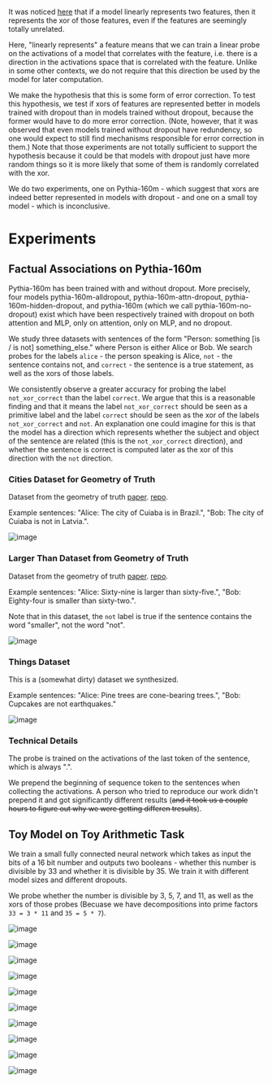 It was noticed [here](https://www.lesswrong.com/posts/hjJXCn9GsskysDceS/what-s-up-with-llms-representing-xors-of-arbitrary-features) that if a model linearly represents two features, then it represents the xor of those features, even if the features are seemingly totally unrelated.

Here, "linearly represents" a feature means that we can train a linear probe on the activations of a model that correlates with the feature, i.e. there is a direction in the activations space that is correlated with the feature.
Unlike in some other contexts, we do not require that this direction be used by the model for later computation.

We make the hypothesis that this is some form of error correction.
To test this hypothesis, we test if xors of features are represented better in models trained with dropout than in models trained without dropout, because the former would have to do more error correction.
(Note, however, that it was observed that even models trained without dropout have redundency, so one would expect to still find mechanisms responsible for error correction in them.)
Note that those experiments are not totally sufficient to support the hypothesis because it could be that models with dropout just have more random things so it is more likely that some of them is randomly correlated with the xor.

We do two experiments, one on Pythia-160m - which suggest that xors are indeed better represented in models with dropout - and one on a small toy model - which is inconclusive.

# Experiments

## Factual Associations on Pythia-160m

Pythia-160m has been trained with and without dropout.
More precisely, four models pythia-160m-alldropout, pythia-160m-attn-dropout, pythia-160m-hidden-dropout, and pythia-160m (which we call pythia-160m-no-dropout) exist which have been respectively trained with dropout on both attention and MLP, only on attention, only on MLP, and no dropout.

We study three datasets with sentences of the form "Person: something [is / is not] something_else." where Person is either Alice or Bob.
We search probes for the labels `alice` - the person speaking is Alice, `not` - the sentence contains not, and `correct` - the sentence is a true statement, as well as the xors of those labels.

We consistently observe a greater accuracy for probing the label `not_xor_correct` than the label `correct`.
We argue that this is a reasonable finding and that it means the label `not_xor_correct` should be seen as a primitive label and the label `correct` should be seen as the xor of the labels `not_xor_correct` and `not`.
An explanation one could imagine for this is that the model has a direction which represents whether the subject and object of the sentence are related (this is the `not_xor_correct` direction), and whether the sentence is correct is computed later as the xor of this direction with the `not` direction.

### Cities Dataset for Geometry of Truth

Dataset from the geometry of truth [paper](https://arxiv.org/abs/2310.06824). [repo](https://github.com/saprmarks/geometry-of-truth).

Example sentences: "Alice: The city of Cuiaba is in Brazil.", "Bob: The city of Cuiaba is not in Latvia.".

![image](plot_cities.png)

### Larger Than Dataset from Geometry of Truth

Dataset from the geometry of truth [paper](https://arxiv.org/abs/2310.06824). [repo](https://github.com/saprmarks/geometry-of-truth).

Example sentences: "Alice: Sixty-nine is larger than sixty-five.", "Bob: Eighty-four is smaller than sixty-two.".

Note that in this dataset, the `not` label is true if the sentence contains the word "smaller", not the word "not".

![image](plot_larger_than.png)

### Things Dataset

This is a (somewhat dirty) dataset we synthesized.

Example sentences: "Alice: Pine trees are cone-bearing trees.", "Bob: Cupcakes are not earthquakes."

![image](plot_things.png)

### Technical Details

The probe is trained on the activations of the last token of the sentence, which is always ".".

We prepend the beginning of sequence token to the sentences when collecting the activations.
A person who tried to reproduce our work didn't prepend it and got significantly different results (~~and it took us a couple hours to figure out why we were getting differen tresults~~).

## Toy Model on Toy Arithmetic Task

We train a small fully connected neural network which takes as input the bits of a 16 bit number and outputs two booleans - whether this number is divisible by 33 and whether it is divisible by 35.
We train it with different model sizes and different dropouts.

We probe whether the number is divisible by 3, 5, 7, and 11, as well as the xors of those probes (Becuase we have decompositions into prime factors `33 = 3 * 11` and `35 = 5 * 7`).

![image](toy_test_accuracies.png)

![image](plot_toy_1.png)

![image](plot_toy_2.png)

![image](plot_toy_3.png)

![image](plot_toy_4.png)

![image](plot_toy_5.png)

![image](plot_toy_6.png)

![image](plot_toy_7.png)

![image](plot_toy_8.png)

![image](plot_toy_9.png)
